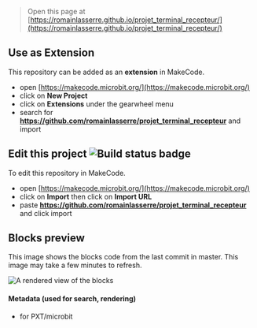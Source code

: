 
> Open this page at [https://romainlasserre.github.io/projet_terminal_recepteur/](https://romainlasserre.github.io/projet_terminal_recepteur/)

## Use as Extension

This repository can be added as an **extension** in MakeCode.

* open [https://makecode.microbit.org/](https://makecode.microbit.org/)
* click on **New Project**
* click on **Extensions** under the gearwheel menu
* search for **https://github.com/romainlasserre/projet_terminal_recepteur** and import

## Edit this project ![Build status badge](https://github.com/romainlasserre/projet_terminal_recepteur/workflows/MakeCode/badge.svg)

To edit this repository in MakeCode.

* open [https://makecode.microbit.org/](https://makecode.microbit.org/)
* click on **Import** then click on **Import URL**
* paste **https://github.com/romainlasserre/projet_terminal_recepteur** and click import

## Blocks preview

This image shows the blocks code from the last commit in master.
This image may take a few minutes to refresh.

![A rendered view of the blocks](https://github.com/romainlasserre/projet_terminal_recepteur/raw/master/.github/makecode/blocks.png)

#### Metadata (used for search, rendering)

* for PXT/microbit
<script src="https://makecode.com/gh-pages-embed.js"></script><script>makeCodeRender("{{ site.makecode.home_url }}", "{{ site.github.owner_name }}/{{ site.github.repository_name }}");</script>
